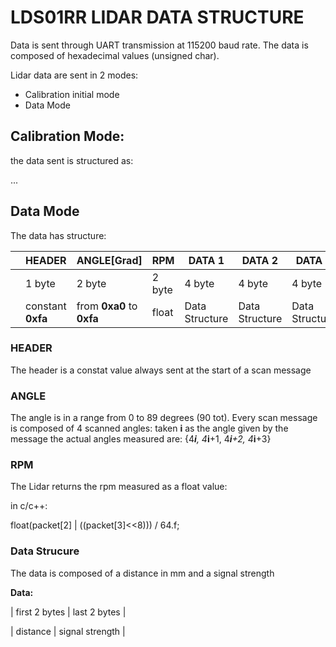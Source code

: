 # LDS01RR LIDAR DATA STRUCTURE

Data is sent through UART transmission at 115200 baud rate.
The data is composed of hexadecimal values (unsigned char).

Lidar data are sent in 2 modes:
* Calibration initial mode
* Data Mode

## Calibration Mode:

the data sent is structured as:

...

## Data Mode

The data has structure:

|   | **HEADER**    | **ANGLE[Grad]**   | **RPM** | **DATA 1**     | **DATA 2**     | **DATA 2**     | **DATA 4**     | **CHECKSUM** |   |
|---|---------------|-------------------|---------|----------------|----------------|----------------|----------------|--------------|---|
|   | 1 byte        | 2 byte            | 2 byte  | 4 byte         | 4 byte         | 4 byte         | 4 byte         | 2 byte       |   |
|   | constant **0xfa** | from **0xa0** to **0xfa** | float   | Data Structure | Data Structure | Data Structure | Data Structure | int          |   |

### HEADER

The header is a constat value always sent at the start of a scan message

### ANGLE

The angle is in a range from 0 to 89 degrees (90 tot). Every scan message is composed of 4 scanned angles: 
taken **i** as the angle given by the message the actual angles measured are: {4***i**, 4***i**+1, 4***i**+2, 4***i**+3}

### RPM

The Lidar returns the rpm measured as a float value: 

in c/c++:

float(packet[2] | ((packet[3]<<8))) / 64.f;

### Data Strucure

The data is composed of a distance in mm and a signal strength

**Data:**

| first 2 bytes | last 2 bytes |

| distance | signal strength |